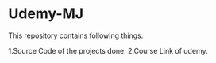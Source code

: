 # Udemy-MJ

This repository contains following things.

1.Source Code of the projects done.
2.Course Link of udemy.
